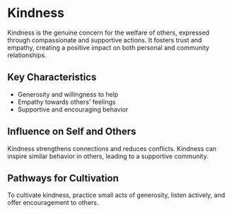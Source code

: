 # Kindness

Kindness is the genuine concern for the welfare of others, expressed through compassionate and supportive actions. It fosters trust and empathy, creating a positive impact on both personal and community relationships.

## Key Characteristics

- Generosity and willingness to help
- Empathy towards others' feelings
- Supportive and encouraging behavior

## Influence on Self and Others

Kindness strengthens connections and reduces conflicts. Kindness can inspire similar behavior in others, leading to a supportive community.

## Pathways for Cultivation

To cultivate kindness, practice small acts of generosity, listen actively, and offer encouragement to others.
